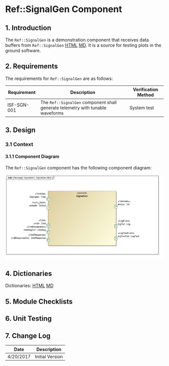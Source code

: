 # Ref::SignalGen Component

## 1. Introduction

The `Ref::SignalGen` is a demonstration component that receives data buffers from `Ref::SignalGen` [HTML](../../SendBuffApp/docs/sdd.html) [MD](../../SendBuffApp/docs/sdd.md). It is a source for testing plots in the ground software.

## 2. Requirements

The requirements for `Ref::SignalGen` are as follows:

Requirement | Description | Verification Method
----------- | ----------- | -------------------
ISF-SGN-001 | The `Ref::SignalGen` component shall generate telemetry with tunable waveforms | System test

## 3. Design

### 3.1 Context

#### 3.1.1 Component Diagram

The `Ref::SignalGen` component has the following component diagram:

![`Ref::SignalGen` Diagram](img/SignalGenBDD.jpg "Ref::SignalGen")

## 4. Dictionaries

Dictionaries: [HTML](SignalGen.html) [MD](SignalGen.md)

## 5. Module Checklists

## 6. Unit Testing

## 7. Change Log

Date | Description
---- | -----------
4/20/2017 | Initial Version




